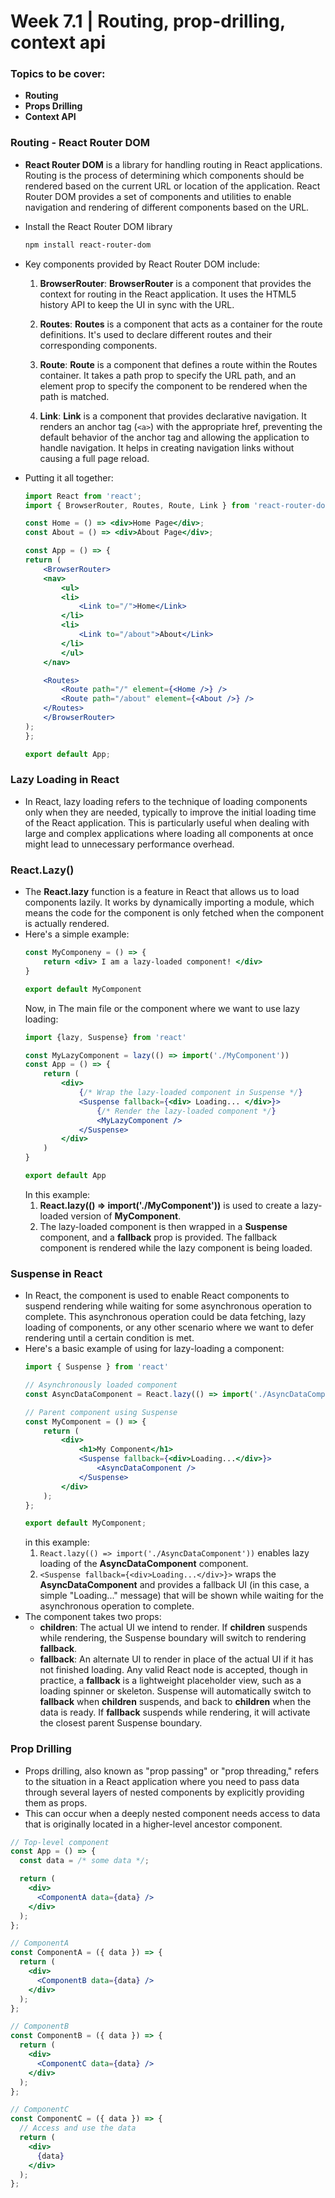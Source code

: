 # Week 7.1 | Routing, prop-drilling, context api

### Topics to be cover:
- **Routing**
- **Props Drilling**
- **Context API**

### Routing - React Router DOM
- **React Router DOM** is a library for handling routing in React applications. Routing is the process of determining which components should be rendered based on the current URL or location of the application. React Router DOM provides a set of components and utilities to enable navigation and rendering of different components based on the URL.
- Install the React Router DOM library
    ``` bash
    npm install react-router-dom
    ```
- Key components provided by React Router DOM include:
    1. **BrowserRouter**: **BrowserRouter** is a component that provides the context for routing in the React application. It uses the HTML5 history API to keep the UI in sync with the URL.
    2. **Routes**: **Routes** is a component that acts as a container for the route definitions. It's used to declare different routes and their corresponding components.
    3. **Route**: **Route** is a component that defines a route within the Routes container. It takes a path prop to specify the URL path, and an element prop to specify the component to be rendered when the path is matched.

    4. **Link**: **Link** is a component that provides declarative navigation. It renders an anchor tag (```<a>```) with the appropriate href, preventing the default behavior of the anchor tag and allowing the application to handle navigation. It helps in creating navigation links without causing a full page reload.

- Putting it all together:

    ``` jsx
    import React from 'react';
    import { BrowserRouter, Routes, Route, Link } from 'react-router-dom';

    const Home = () => <div>Home Page</div>;
    const About = () => <div>About Page</div>;

    const App = () => {
    return (
        <BrowserRouter>
        <nav>
            <ul>
            <li>
                <Link to="/">Home</Link>
            </li>
            <li>
                <Link to="/about">About</Link>
            </li>
            </ul>
        </nav>

        <Routes>
            <Route path="/" element={<Home />} />
            <Route path="/about" element={<About />} />
        </Routes>
        </BrowserRouter>
    );
    };

    export default App;
    ```

### Lazy Loading in React
- In React, lazy loading refers to the technique of loading components only when they are needed, typically to improve the initial loading time of the React application. This is particularly useful when dealing with large and complex applications where loading all components at once might lead to unnecessary performance overhead.

### React.Lazy()
- The **React.lazy** function is a feature in React that allows us to load components lazily. It works by dynamically importing a module, which means the code for the component is only fetched when the component is actually rendered.
- Here's a simple example:
    ``` jsx
    const MyComponeny = () => {
        return <div> I am a lazy-loaded component! </div>
    }

    export default MyComponent
    ```
    Now, in The main file or the component where we want to use lazy loading:
    ``` jsx
    import {lazy, Suspense} from 'react'

    const MyLazyComponent = lazy(() => import('./MyComponent'))
    const App = () => {
        return (
            <div>
                {/* Wrap the lazy-loaded component in Suspense */}
                <Suspense fallback={<div> Loading... </div>}>
                    {/* Render the lazy-loaded component */}
                    <MyLazyComponent />
                </Suspense>
            </div>
        )
    }

    export default App
    ``` 
    In this example:
    1. **React.lazy(() => import('./MyComponent'))** is used to create a lazy-loaded version of **MyComponent**.
    2. The lazy-loaded component is then wrapped in a **Suspense** component, and a **fallback** prop is provided. The fallback component is rendered while the lazy component is being loaded.

### Suspense in React
- In React, the **<Suspense>** component is used to enable React components to suspend rendering while waiting for some asynchronous operation to complete. This asynchronous operation could be data fetching, lazy loading of components, or any other scenario where we want to defer rendering until a certain condition is met.
- Here's a basic example of using **<Suspense>** for lazy-loading a component:
    ```jsx
    import { Suspense } from 'react'

    // Asynchronously loaded component
    const AsyncDataComponent = React.lazy(() => import('./AsyncDataComponent'));

    // Parent component using Suspense
    const MyComponent = () => {
        return (
            <div>
                <h1>My Component</h1>
                <Suspense fallback={<div>Loading...</div>}>
                    <AsyncDataComponent />
                </Suspense>
            </div>
        );
    };

    export default MyComponent;
    ```
    in this example:
    1. ```React.lazy(() => import('./AsyncDataComponent'))``` enables lazy loading of the **AsyncDataComponent** component.
    2. ```<Suspense fallback={<div>Loading...</div>}>``` wraps the **AsyncDataComponent** and provides a fallback UI (in this case, a simple "Loading..." message) that will be shown while waiting for the asynchronous operation to complete.
- The **<Suspense>** component takes two props:
    - **children**:  The actual UI we intend to render. If **children** suspends while rendering, the Suspense boundary will switch to rendering **fallback**.
    - **fallback**: An alternate UI to render in place of the actual UI if it has not finished loading. Any valid React node is accepted, though in practice, a **fallback** is a lightweight placeholder view, such as a loading spinner or skeleton. Suspense will automatically switch to **fallback** when **children** suspends, and back to **children** when the data is ready. If **fallback** suspends while rendering, it will activate the closest parent Suspense boundary.

### Prop Drilling
- Props drilling, also known as "prop passing" or "prop threading," refers to the situation in a React application where you need to pass data through several layers of nested components by explicitly providing them as props.
- This can occur when a deeply nested component needs access to data that is originally located in a higher-level ancestor component.

``` jsx
// Top-level component
const App = () => {
  const data = /* some data */;

  return (
    <div>
      <ComponentA data={data} />
    </div>
  );
};

// ComponentA
const ComponentA = ({ data }) => {
  return (
    <div>
      <ComponentB data={data} />
    </div>
  );
};

// ComponentB
const ComponentB = ({ data }) => {
  return (
    <div>
      <ComponentC data={data} />
    </div>
  );
};

// ComponentC
const ComponentC = ({ data }) => {
  // Access and use the data
  return (
    <div>
      {data}
    </div>
  );
};
```
